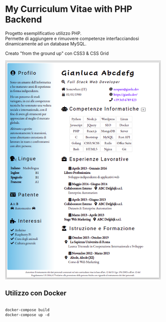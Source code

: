 # My Curriculum Vitae with PHP Backend

Progetto esemplificativo utilizzo PHP.\
Permette di aggiungere e rimuovere competenze interfacciandosi dinamicamente ad un database MySQL.

Creato "from the ground up" con CSS3 & CSS Grid

![CSSCurriculum](CSSCurriculumScreen.png)

## Utilizzo con Docker

```

docker-compose build
docker-compose up -d

```

